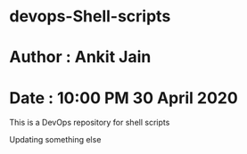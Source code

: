 # devops-Shell-scripts

# Author : Ankit Jain

# Date : 10:00 PM 30 April 2020

This is a DevOps repository for shell scripts

Updating something else
